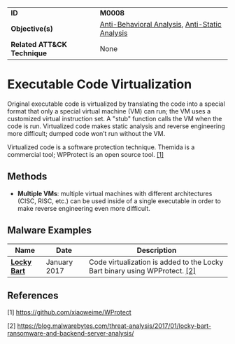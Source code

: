 |||
|---------|------------------------|
|**ID**|**M0008**|
|**Objective(s)**| [Anti-Behavioral Analysis](https://github.com/MBCProject/mbc-markdown/tree/master/anti-behavioral-analysis), [Anti-Static Analysis](https://github.com/MBCProject/mbc-markdown/tree/master/anti-static-analysis)|
|**Related ATT&CK Technique**|None|


Executable Code Virtualization
==============================
Original executable code is virtualized by translating the code into a special format that only a special virtual machine (VM) can run; the VM uses a customized virtual instruction set. A "stub" function calls the VM when the code is run. Virtualized code makes static analysis and reverse engineering more difficult; dumped code won’t run without the VM.

Virtualized code is a software protection technique. Themida is a commercial tool; WPProtect is an open source tool. [[1]](#1) 

Methods
-------
* **Multiple VMs**: multiple virtual machines with different architectures (CISC, RISC, etc.) can be used inside of a single executable in order to make reverse engineering even more difficult.

Malware Examples
----------------
|Name|Date|Description|
|-----------------------------|--------|-----------------------------|
|[**Locky Bart**](https://github.com/MBCProject/mbc-markdown/blob/master/xample-malware/locky-bart.md)|January 2017|Code virtualization is added to the Locky Bart binary using WPProtect. [[2]](#2)|

References
----------
<a name="1">[1]</a> https://github.com/xiaoweime/WProtect

<a name="2">[2]</a> https://blog.malwarebytes.com/threat-analysis/2017/01/locky-bart-ransomware-and-backend-server-analysis/
